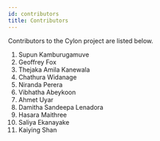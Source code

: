 ```yaml
---
id: contributors
title: Contributors
---
```


Contributors to the Cylon project are listed below.

1. Supun Kamburugamuve
2. Geoffrey Fox
3. Thejaka Amila Kanewala
4. Chathura Widanage
5. Niranda Perera
6. Vibhatha Abeykoon
7. Ahmet Uyar
8. Damitha Sandeepa Lenadora
9. Hasara Maithree
10. Saliya Ekanayake
11. Kaiying Shan
